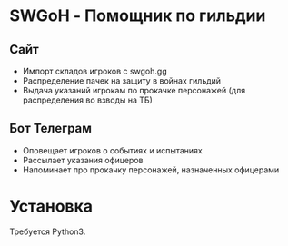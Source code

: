 # SWGoH - Помощник по гильдии

## Сайт

* Импорт складов игроков с swgoh.gg
* Распределение пачек на защиту в войнах гильдий
* Выдача указаний игрокам по прокачке персонажей (для распределения во взводы на ТБ)

## Бот Телеграм

* Оповещает игроков о событиях и испытаниях
* Рассылает указания офицеров
* Напоминает про прокачку персонажей, назначенных офицерами


# Установка

Требуется Python3.

